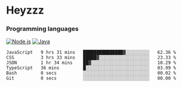 # Heyzzz  

### Programming languages  

[![Node.js](https://img.shields.io/badge/-Node.js-262626?style=for-the-badge)](https://nodejs.org)
[![Java](https://img.shields.io/badge/-Java-262626?style=for-the-badge)](https://java.com)

<!--START_SECTION:waka-->

```text
JavaScript   9 hrs 31 mins   ███████████████▓░░░░░░░░░   62.36 %
CSS          3 hrs 33 mins   █████▓░░░░░░░░░░░░░░░░░░░   23.33 %
JSON         1 hr 34 mins    ██▓░░░░░░░░░░░░░░░░░░░░░░   10.29 %
TypeScript   36 mins         █░░░░░░░░░░░░░░░░░░░░░░░░   03.99 %
Bash         0 secs          ░░░░░░░░░░░░░░░░░░░░░░░░░   00.02 %
Git          0 secs          ░░░░░░░░░░░░░░░░░░░░░░░░░   00.00 %
```

<!--END_SECTION:waka-->
